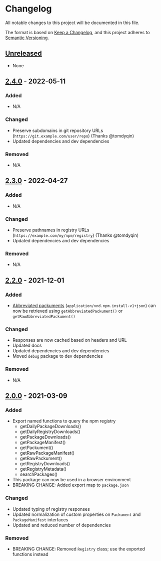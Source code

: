 # Changelog

All notable changes to this project will be documented in this file.

The format is based on [Keep a Changelog](https://keepachangelog.com/en/1.0.0/),
and this project adheres to [Semantic Versioning](https://semver.org/spec/v2.0.0.html).

## [Unreleased]

-   None

## [2.4.0] - 2022-05-11

### Added

-   N/A

### Changed

-   Preserve subdomains in git repository URLs (`https://git.example.com/user/repo`) (Thanks @tomdyqin)
-   Updated dependencies and dev dependencies

### Removed

-   N/A

## [2.3.0] - 2022-04-27

### Added

-   N/A

### Changed

-   Preserve pathnames in registry URLs (`https://example.com/my/npm/registry`) (Thanks @tomdyqin)
-   Updated dependencies and dev dependencies

### Removed

-   N/A

## [2.2.0] - 2021-12-01

### Added

-   [Abbreviated packuments](https://github.com/npm/registry/blob/master/docs/responses/package-metadata.md#abbreviated-metadata-format) (`application/vnd.npm.install-v1+json`) can now be retrieved using `getAbbreviatedPackument()` or `getRawAbbreviatedPackument()`

### Changed

-   Responses are now cached based on headers and URL
-   Updated docs
-   Updated dependencies and dev dependencies
-   Moved `debug` package to dev dependencies

### Removed

-   N/A

## [2.0.0] - 2021-03-09

### Added

-   Export named functions to query the npm registry
    -   getDailyPackageDownloads()
    -   getDailyRegistryDownloads()
    -   getPackageDownloads()
    -   getPackageManifest()
    -   getPackument()
    -   getRawPackageManifest()
    -   getRawPackument()
    -   getRegistryDownloads()
    -   getRegistryMetadata()
    -   searchPackages()
-   This package can now be used in a browser environment
-   BREAKING CHANGE: Added export map to `package.json`

### Changed

-   Updated typing of registry responses
-   Updated normalization of custom properties on `Packument` and `PackageManifest` interfaces
-   Updated and reduced number of dependencies

### Removed

-   BREAKING CHANGE: Removed `Registry` class; use the exported functions instead

[unreleased]: https://github.com/velut/node-query-registry/compare/v2.4.0...HEAD
[2.0.0]: https://github.com/velut/node-query-registry/compare/v1.2.0...v2.0.0
[2.2.0]: https://github.com/velut/node-query-registry/compare/v2.0.0...v2.2.0
[2.3.0]: https://github.com/velut/node-query-registry/compare/v2.2.0...v2.3.0
[2.4.0]: https://github.com/velut/node-query-registry/compare/v2.3.0...v2.4.0
